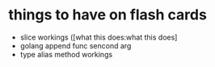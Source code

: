 # things to have on flash cards
- slice workings ([what this does:what this does]
- golang append func sencond arg
- type alias method workings
